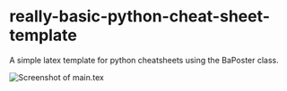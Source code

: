 # really-basic-python-cheat-sheet-template
A simple latex template for python cheatsheets using the BaPoster class.

![Screenshot of main.tex](demo_cheatsheet.png)
